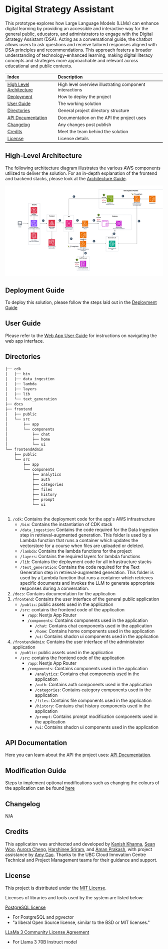 # Digital Strategy Assistant

This prototype explores how Large Language Models (LLMs) can enhance digital learning by providing an accessible and interactive way for the general public, educators, and administrators to engage with the Digital Strategy Assistant (DSA). Acting as a conversational guide, the chatbot allows users to ask questions and receive tailored responses aligned with DSA principles and recommendations. This approach fosters a broader understanding of technology-enhanced learning, making digital literacy concepts and strategies more approachable and relevant across educational and public contexts.



| Index                                               | Description                                             |
| :-------------------------------------------------- | :------------------------------------------------------ |
| [High Level Architecture](#high-level-architecture) | High level overview illustrating component interactions |
| [Deployment](#deployment-guide)                     | How to deploy the project                               |
| [User Guide](#user-guide)                           | The working solution                                    |
| [Directories](#directories)                         | General project directory structure                     |
| [API Documentation](#api-documentation)             | Documentation on the API the project uses               |
| [Changelog](#changelog)                             | Any changes post publish                                |
| [Credits](#credits)                                 | Meet the team behind the solution                       |
| [License](#license)                                 | License details                                         |

## High-Level Architecture

The following architecture diagram illustrates the various AWS components utilized to deliver the solution. For an in-depth explanation of the frontend and backend stacks, please look at the [Architecture Guide](docs/architectureDeepDive.md).

![Alt text](docs/images/architecture.png)

## Deployment Guide

To deploy this solution, please follow the steps laid out in the [Deployment Guide](./docs/deploymentGuide.md)

## User Guide

Please refer to the [Web App User Guide](./docs/userGuide.md) for instructions on navigating the web app interface.

## Directories

```
├── cdk
│   ├── bin
│   ├── data_ingestion
│   ├── lambda
│   ├── layers
│   ├── lib
│   └── text_generation
├── docs
├── frontend
│   ├── public
│   └── src
│       ├── app
│       └── components
│           ├── chat
│           ├── home
│           └── ui
└── frontendAdmin
    ├── public
    └── src
        ├── app
        └── components
            ├── analytics
            ├── auth
            ├── categories
            ├── files
            ├── history
            ├── prompt
            └── ui


```

1. `/cdk`: Contains the deployment code for the app's AWS infrastructure
   - `/bin`: Contains the instantiation of CDK stack
   - `/data_ingestion`: Contains the code required for the Data Ingestion step in retrieval-augmented generation. This folder is used by a Lambda function that runs a container which updates the vectorstore for a course when files are uploaded or deleted.
   - `/lambda`: Contains the lambda functions for the project
   - `/layers`: Contains the required layers for lambda functions
   - `/lib`: Contains the deployment code for all infrastructure stacks
   - `/text_generation`: Contains the code required for the Text Generation step in retrieval-augmented generation. This folder is used by a Lambda function that runs a container which retrieves specific documents and invokes the LLM to generate appropriate responses during a conversation.
2. `/docs`: Contains documentation for the application
3. `/frontend`: Contains the user interface of the general public application
   - `/public`: public assets used in the application
   - `/src`: contains the frontend code of the application
     - `/app`: Nextjs App Router
     - `/components`: Contains components used in the application
       - `/chat`: Contains chat components used in the application
       - `/home`: Contains home components used in the application
       - `/ui`: Contains shadcn ui components used in the application
4. `/frontendAdmin`: Contains the user interface of the administrator application
   - `/public`: public assets used in the application
   - `/src`: contains the frontend code of the application
     - `/app`: Nextjs App Router
     - `/components`: Contains components used in the application
       - `/analytics`: Contains chat components used in the application
       - `/auth`: Contains auth components used in the application
       - `/categories`: Contains category components used in the application
       - `/files`: Contains file components used in the application
       - `/history`: Contains chat history components used in the application
       - `/prompt`: Contains prompt modification components used in the application
       - `/ui`: Contains shadcn ui components used in the application

## API Documentation

Here you can learn about the API the project uses: [API Documentation](./docs/api-documentation.pdf).

## Modification Guide

Steps to implement optional modifications such as changing the colours of the application can be found [here](./docs/modificationGuide.md)

## Changelog

N/A

## Credits

This application was architected and developed by [Kanish Khanna](https://www.linkedin.com/in/kanishkhanna/), [Sean Woo](https://www.linkedin.com/in/seanwoo4/), [Aurora Cheng](https://www.linkedin.com/in/aurora-cheng04/), [Harshinee Sriram](https://www.linkedin.com/in/harshineesriram/), and [Aman Prakash](https://www.linkedin.com/in/aman-prakash-aa48b421b/), with project assistance by [Amy Cao](https://www.linkedin.com/in/amy-c-2313121b1/). Thanks to the UBC Cloud Innovation Centre Technical and Project Management teams for their guidance and support.

## License

This project is distributed under the [MIT License](LICENSE).

Licenses of libraries and tools used by the system are listed below:

[PostgreSQL license](https://www.postgresql.org/about/licence/)

- For PostgreSQL and pgvector
- "a liberal Open Source license, similar to the BSD or MIT licenses."

[LLaMa 3 Community License Agreement](https://llama.meta.com/llama3/license/)

- For Llama 3 70B Instruct model
